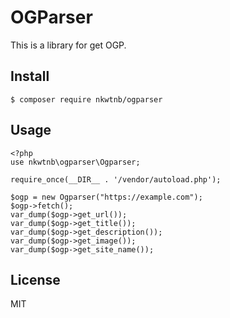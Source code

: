 # OGParser
This is a library for get OGP.

## Install
```
$ composer require nkwtnb/ogparser
```

## Usage
```
<?php
use nkwtnb\ogparser\Ogparser;

require_once(__DIR__ . '/vendor/autoload.php');

$ogp = new Ogparser("https://example.com");
$ogp->fetch();
var_dump($ogp->get_url());
var_dump($ogp->get_title());
var_dump($ogp->get_description());
var_dump($ogp->get_image());
var_dump($ogp->get_site_name());
```

## License
MIT

